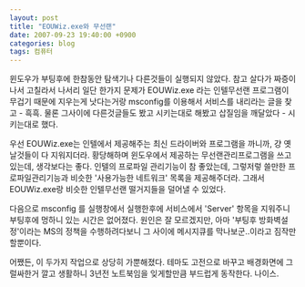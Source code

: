 ```yaml
---
layout: post
title: "EOUWiz.exe와 무선랜"
date: 2007-09-23 19:40:00 +0900
categories: blog
tags: 컴퓨터
---
```


윈도우가 부팅후에 한참동안 탐색기나 다른것들이 실행되지 않았다. 참고 살다가 짜증이나서 고칠라서 나서리 일단 한가지 문제가 EOUWiz.exe 라는 인텔무선랜 프로그램이 무겁기 때문에 지우는게 낫다는거랑 msconfig를 이용해서 서비스를 내리라는 글을 찾고 - 흑흑. 물론 그사이에 다른것글들도 봤고 시키는대로 해봤고 삽질임을 깨달았다 - 시키는대로 했다.

우선 EOUWiz.exe는 인텔에서 제공해주는 최신 드라이버와 프로그램을 까니까, 걍 옛날것들이 다 지워지더라. 황당해하며 윈도우에서 제공하는 무선랜관리프로그램을 쓰고 있는데, 생각보다는 좋다. 인텔의 프로파일 관리기능이 참 좋았는데, 그렇저렇 쓸만한 프로파일관리기능과 비슷한 '사용가능한 네트워크' 목록을 제공해주더라. 그래서 EOUWiz.exe랑 비슷한 인텔무선랜 떨거지들을 덜어낼 수 있었다.

다음으로 msconfig 를 실행창에서 실행한후에 서비스에서 'Server' 항목을 지워주니 부팅후에 멍하니 있는 시간은 없어졌다. 원인은 잘 모르겠지만, 아마 '부팅후 방화벽설정'이라는 MS의 정책을 수행하려다보니 그 사이에 메시지큐를 막나보군..이라고 짐작만 할뿐이다.

어쨌든, 이 두가지 작업으로 상당히 가뿐해졌다. 테마도 고전으로 바꾸고 배경화면에 그럴싸한거 깔고 생활하니 3년전 노트북임을 잊게할만큼 부드럽게 동작한다. 나이스.

